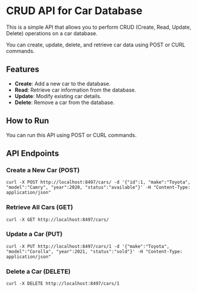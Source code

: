 # CRUD API for Car Database

This is a simple API that allows you to perform CRUD (Create, Read, Update, Delete) operations on a car database.

You can create, update, delete, and retrieve car data using POST or CURL commands.

## Features

- **Create**: Add a new car to the database.
- **Read**: Retrieve car information from the database.
- **Update**: Modify existing car details.
- **Delete**: Remove a car from the database.

## How to Run

You can run this API using POST or CURL commands.

## API Endpoints

### Create a New Car (POST)

```
curl -X POST http://localhost:8497/cars/ -d '{"id":1, "make":"Toyota", "model":"Camry", "year":2020, "status":"available"}' -H "Content-Type: application/json"
```

### Retrieve All Cars (GET)

```
curl -X GET http://localhost:8497/cars/
```

### Update a Car (PUT)

```
curl -X PUT http://localhost:8497/cars/1 -d '{"make":"Toyota", "model":"Corolla", "year":2021, "status":"sold"}' -H "Content-Type: application/json"
```

### Delete a Car (DELETE)

```
curl -X DELETE http://localhost:8497/cars/1
```
